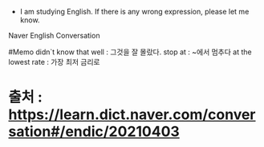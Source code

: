 
* I am studying English. If there is any wrong expression, please let me know.

Naver English Conversation

#Memo
didn`t know that well : 그것을 잘 몰랐다.
stop at : ~에서 멈추다
at the lowest rate : 가장 최저 금리로

# 출처 : https://learn.dict.naver.com/conversation#/endic/20210403
